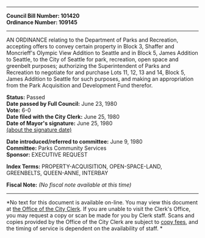 * * * * *  
  
**Council Bill Number: [](#h0)[](#h2)101420**   
**Ordinance Number: 109145**  
  
* * * * *  
  
AN ORDINANCE relating to the Department of Parks and Recreation, accepting offers to convey certain property in Block 3, Shaffer and Moncrieff's Olympic View Addition to Seattle and in Block 5, James Addition to Seattle, to the City of Seattle for park, recreation, open space and greenbelt purposes; authorizing the Superintendent of Parks and Recreation to negotiate for and purchase Lots 11, 12, 13 and 14, Block 5, James Addition to Seattle for such purposes, and making an appropriation from the Park Acquisition and Development Fund therefor.  
  
**Status:** Passed   
**Date passed by Full Council:** June 23, 1980   
**Vote:** 6-0   
**Date filed with the City Clerk:** June 25, 1980   
**Date of Mayor's signature:** June 25, 1980   
[(about the signature date)](/~public/approvaldate.htm)   
  
  
**Date introduced/referred to committee:** June 9, 1980   
**Committee:** Parks Community Services   
**Sponsor:** EXECUTIVE REQUEST   
  
**Index Terms:** PROPERTY-ACQUISITION, OPEN-SPACE-LAND, GREENBELTS, QUEEN-ANNE, INTERBAY  
  
**Fiscal Note:** *(No fiscal note available at this time)*  
  
* * * * *  
  
*No text for this document is available on-line. You may view this document at [the Office of the City Clerk](http://www.seattle.gov/leg/clerk/contactUs.htm). If you are unable to visit the Clerk's Office, you may request a copy or scan be made for you by Clerk staff. Scans and copies provided by the Office of the City Clerk are subject to [copy fees](http://clerk.seattle.gov/~public/clerkfees.htm), and the timing of service is dependent on the availability of staff. *  
  
  
